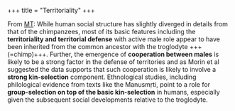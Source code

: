 +++
title = "Territoriality"
+++

From [MT](https://manasataramgini.wordpress.com/2016/05/08/the-giants-among-the-lilliputs/): While human social structure has slightly diverged in details from that of the chimpanzees, most of its basic features including the **territoriality and territorial defense** with active male role appear to have been inherited from the common ancestor with the troglodyte +++(=chimp)+++. Further, the emergence of **cooperation between males** is likely to be a strong factor in the defense of territories and as Morin et al suggested the data supports that such cooperation is likely to involve a **strong kin-selection** component. Ethnological studies, including philological evidence from texts like the Manusmṛti, point to a role for **group-selection on top of the basic kin-selection** in humans, especially given the subsequent social developments relative to the troglodyte.

